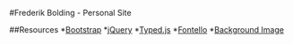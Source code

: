 #Frederik Bolding - Personal Site

##Resources
*[Bootstrap](http://getbootstrap.com/)
*[jQuery](https://jquery.com/)
*[Typed.js](https://github.com/mattboldt/typed.js/)
*[Fontello](http://fontello.com/)
*[Background Image](https://pixabay.com/da/land-dannelse-mountain-1543315/)
